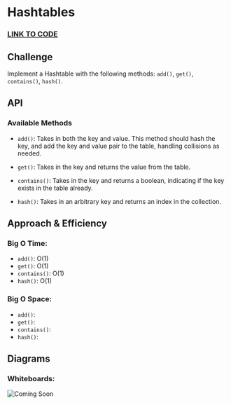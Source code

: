 # Hashtables

### **[LINK TO CODE](https://github.com/alex-whan/data-structures-and-algorithms/blob/master/javascript/data-structures/hashtable/hashtable.js)**

## Challenge

Implement a Hashtable with the following methods: `add()`, `get()`, `contains()`, `hash()`.

## API

### Available Methods

- `add()`: Takes in both the key and value. This method should hash the key, and add the key and value pair to the table, handling collisions as needed.

- `get()`: Takes in the key and returns the value from the table.

* `contains()`: Takes in the key and returns a boolean, indicating if the key exists in the table already.

* `hash()`: Takes in an arbitrary key and returns an index in the collection.

## Approach & Efficiency

### Big O Time:

- `add()`: O(1)
- `get()`: O(1)
- `contains()`: O(1)
- `hash()`: O(1)

### Big O Space:

- `add()`:
- `get()`:
- `contains()`:
- `hash()`:

## Diagrams

### Whiteboards:

![Coming Soon]()
